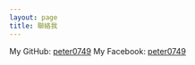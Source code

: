 ```yaml
---
layout: page
title: 聯絡我
---
```


My GitHub: [peter0749](https://github.com/peter0749)
My Facebook: [peter0749](https://www.facebook.com/peter0749)

